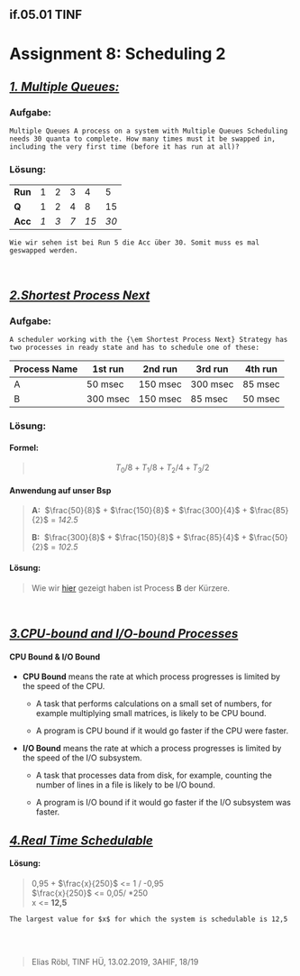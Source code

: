  ## **if.05.01 TINF**

 # **Assignment 8: Scheduling 2**

 ##  <u>_1. Multiple Queues:_</u>

 ### Aufgabe:
    Multiple Queues A process on a system with Multiple Queues Scheduling needs 30 quanta to complete. How many times must it be swapped in, including the very first time (before it has run at all)?

### Lösung: 
| | | | | | |
|-|-|-|-|-|-|
|__Run__| 1 | 2 | 3 | 4 | 5 |
| __Q__ | 1 | 2 | 4 | 8 | 15 |
|__Acc__| _1_ | _3_ | _7_ | _15_ | _30_|

    Wie wir sehen ist bei Run 5 die Acc über 30. Somit muss es mal geswapped werden.

<br/>

## <u>_2.Shortest Process Next_</u>

### Aufgabe:
    A scheduler working with the {\em Shortest Process Next} Strategy has two processes in ready state and has to schedule one of these:

   | Process Name | 1st run | 2nd run | 3rd run | 4th run |
| -- | -- | -- | -- | -- |
A | 50 msec | 150 msec | 300 msec | 85 msec |
B | 300 msec | 150 msec | 85 msec | 50 msec

### Lösung:

#### Formel:
>$$T_0/8 + T_1/8 + T_2/4 + T_3/2$$

#### Anwendung auf unser Bsp

> __A:__ &nbsp;$\frac{50}{8}$ + $\frac{150}{8}$ + $\frac{300}{4}$ + $\frac{85}{2}$ = _142.5_  
>
>__B:__ &nbsp;$\frac{300}{8}$ + $\frac{150}{8}$ + $\frac{85}{4}$ + $\frac{50}{2}$ = _102.5_

#### Lösung:
>Wie wir [hier](#anwendung-auf-unser-bsp) gezeigt haben ist Process __B__ der Kürzere.

<br/>

## <u>_3.CPU-bound and I/O-bound Processes_</u>

#### CPU Bound & I/O Bound
- __CPU Bound__ means the rate at which process progresses is limited by the speed of the CPU.
    
    - A task that performs calculations on a small set of numbers, for example multiplying small matrices, is likely to be CPU bound.

    - A program is CPU bound if it would go faster if the CPU were faster.

- __I/O Bound__ means the rate at which a process progresses is limited by the speed of the I/O subsystem.

    - A task that processes data from disk, for example, counting the number of lines in a file is likely to be I/O bound.

    - A program is I/O bound if it would go faster if the I/O subsystem was faster.


## <u>_4.Real Time Schedulable_</u>

#### Lösung:

>0,95 + $\frac{x}{250}$ <= 1 /&nbsp;-0,95  
>$\frac{x}{250}$ <= 0,05/ *250  
>x <= __12,5__

    The largest value for $x$ for which the system is schedulable is 12,5


<br>

##
> Elias Röbl, TINF HÜ, 13.02.2019, 3AHIF, 18/19


    



